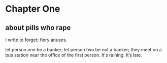 # Chapter One
## about pills who rape

I write to forget; fiery anuses.

let person one be a banker; let person two be not a banker; they meet on a bus station near the office of the first person. It's raining. It’s late.
